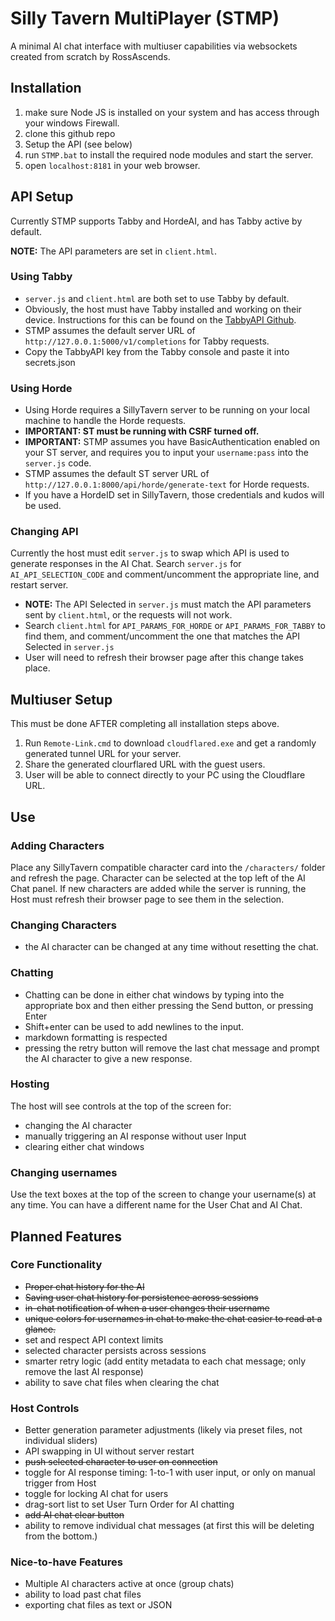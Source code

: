 # Silly Tavern MultiPlayer (STMP)

A minimal AI chat interface with multiuser capabilities via websockets created from scratch by RossAscends.

## Installation

1. make sure Node JS is installed on your system and has access through your windows Firewall.
2. clone this github repo
3. Setup the API (see below)
4. run `STMP.bat` to install the required node modules and start the server.
5. open `localhost:8181` in your web browser.

## API Setup

Currently STMP supports Tabby and HordeAI, and has Tabby active by default.

**NOTE:** The API parameters are set in `client.html`.

### Using Tabby

- `server.js` and `client.html` are both set to use Tabby by default.
- Obviously, the host must have Tabby installed and working on their device. Instructions for this can be found on the [TabbyAPI Github](https://github.com/theroyallab/tabbyAPI).
- STMP assumes the default server URL of `http://127.0.0.1:5000/v1/completions` for Tabby requests.
- Copy the TabbyAPI key from the Tabby console and paste it into secrets.json

### Using Horde

- Using Horde requires a SillyTavern server to be running on your local machine to handle the Horde requests.
- **IMPORTANT: ST must be running with CSRF turned off.**
- **IMPORTANT:** STMP assumes you have BasicAuthentication enabled on your ST server, and requires you to input your `username:pass` into the `server.js` code.
- STMP assumes the default ST server URL of `http://127.0.0.1:8000/api/horde/generate-text` for Horde requests.
- If you have a HordeID set in SillyTavern, those credentials and kudos will be used.

### Changing API

Currently the host must edit `server.js` to swap which API is used to generate responses in the AI Chat.
Search `server.js` for `AI_API_SELECTION_CODE` and comment/uncomment the appropriate line, and restart server.

- **NOTE:** The API Selected in `server.js` must match the API parameters sent by `client.html`, or the requests will not work.
- Search `client.html` for `API_PARAMS_FOR_HORDE` or `API_PARAMS_FOR_TABBY` to find them, and comment/uncomment the one that matches the API Selected in `server.js`
- User will need to refresh their browser page after this change takes place.

## Multiuser Setup

This must be done AFTER completing all installation steps above.

1. Run `Remote-Link.cmd` to download `cloudflared.exe` and get a randomly generated tunnel URL for your server.
2. Share the generated clourflared URL with the guest users.
3. User will be able to connect directly to your PC using the Cloudflare URL.

## Use

### Adding Characters

Place any SillyTavern compatible character card into the `/characters/` folder and refresh the page.
Character can be selected at the top left of the AI Chat panel.
If new characters are added while the server is running, the Host must refresh their browser page to see them in the selection.

### Changing Characters

- the AI character can be changed at any time without resetting the chat.

### Chatting

- Chatting can be done in either chat windows by typing into the appropriate box and then either pressing the Send button, or pressing Enter
- Shift+enter can be used to add newlines to the input.
- markdown formatting is respected
- pressing the retry button will remove the last chat message and prompt the AI character to give a new response.

### Hosting

The host will see controls at the top of the screen for:

- changing the AI character
- manually triggering an AI response without user Input
- clearing either chat windows

### Changing usernames

Use the text boxes at the top of the screen to change your username(s) at any time.
You can have a different name for the User Chat and AI Chat.

## Planned Features

### Core Functionality

- ~~Proper chat history for the AI~~
- ~~Saving user chat history for persistence across sessions~~
- ~~in-chat notification of when a user changes their username~~
- ~~unique colors for usernames in chat to make the chat easier to read at a glance.~~
- set and respect API context limits
- selected character persists across sessions
- smarter retry logic (add entity metadata to each chat message; only remove the last AI response)
- ability to save chat files when clearing the chat

### Host Controls

- Better generation parameter adjustments (likely via preset files, not individual sliders)
- API swapping in UI without server restart
- ~~push selected character to user on connection~~
- toggle for AI response timing: 1-to-1 with user input, or only on manual trigger from Host
- toggle for locking AI chat for users
- drag-sort list to set User Turn Order for AI chatting
- ~~add AI chat clear button~~
- ability to remove individual chat messages (at first this will be deleting from the bottom.)

### Nice-to-have Features

- Multiple AI characters active at once (group chats)
- ability to load past chat files
- exporting chat files as text or JSON
